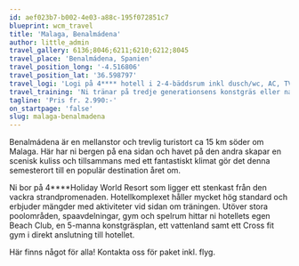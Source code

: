 ```yaml
---
id: aef023b7-b002-4e03-a88c-195f072851c7
blueprint: wcm_travel
title: 'Malaga, Benalmádena'
author: little_admin
travel_gallery: 6136;8046;6211;6210;6212;8045
travel_place: 'Benalmádena, Spanien'
travel_position_long: '-4.516806'
travel_position_lat: '36.598797'
travel_logi: 'Logi på 4**** hotell i 2-4-bäddsrum inkl dusch/wc, AC, TV och wifi. Alla rum har ett sovrum, ett allrum med bäddsoffa, kök och balkong. Holiday World består av fem olika hotellbyggnader och ni bor antingen på Hotel Riwo eller Hotel Polynesia. Samtliga måltider serveras som buffé.'
travel_training: 'Ni tränar på tredje generationsens konstgräs eller naturgräs 5-10 minuters bussresa från hotellet. Transfer t/r ingår i detta paket. Träning på naturgräs sker mot tillägg.'
tagline: 'Pris fr. 2.990:-'
on_startpage: 'false'
slug: malaga-benalmadena
---
```

<p>Benalmádena är en mellanstor och trevlig turistort ca 15 km söder om Malaga. Här har ni bergen på ena sidan och havet på den andra skapar en scenisk kuliss och tillsammans med ett fantastiskt klimat gör det denna semesterort till en populär destination året om.</p>
<p>Ni bor på 4****Holiday World Resort som ligger ett stenkast från den vackra strandpromenaden. Hotellkomplexet håller mycket hög standard och erbjuder mängder med aktiviteter vid sidan om träningen. Utöver stora poolområden, spaavdelningar, gym och spelrum hittar ni hotellets egen Beach Club, en 5-manna konstgräsplan, ett vattenland samt ett Cross fit gym i direkt anslutning till hotellet.</p>
<p>Här finns något för alla! Kontakta oss för paket inkl. flyg.</p>
